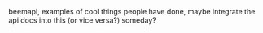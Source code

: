 beemapi, examples of cool things people have done, maybe integrate the api docs into this (or vice versa?) someday?
